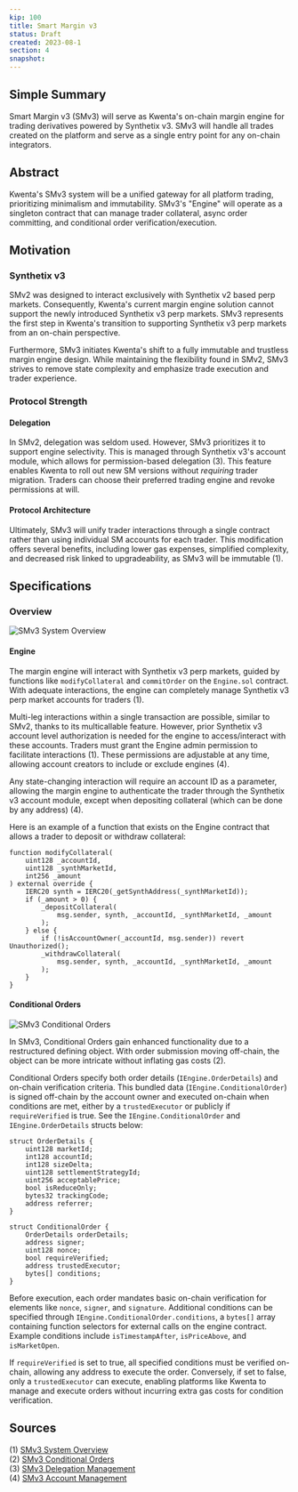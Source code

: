 ```yaml
---
kip: 100
title: Smart Margin v3
status: Draft
created: 2023-08-1
section: 4
snapshot:
---
```


## Simple Summary

Smart Margin v3 (SMv3) will serve as Kwenta's on-chain margin engine for trading derivatives powered by Synthetix v3. SMv3 will handle all trades created on the platform and serve as a single entry point for any on-chain integrators.

## Abstract

Kwenta's SMv3 system will be a unified gateway for all platform trading, prioritizing minimalism and immutability. SMv3's "Engine" will operate as a singleton contract that can manage trader collateral, async order committing, and conditional order verification/execution. 

## Motivation

### Synthetix v3

SMv2 was designed to interact exclusively with Synthetix v2 based perp markets. Consequently, Kwenta's current margin engine solution cannot support the newly introduced Synthetix v3 perp markets. SMv3 represents the first step in Kwenta's transition to supporting Synthetix v3 perp markets from an on-chain perspective.

Furthermore, SMv3 initiates Kwenta's shift to a fully immutable and trustless margin engine design. While maintaining the flexibility found in SMv2, SMv3 strives to remove state complexity and emphasize trade execution and trader experience. 

### Protocol Strength

#### Delegation

In SMv2, delegation was seldom used. However, SMv3 prioritizes it to support engine selectivity. This is managed through Synthetix v3's account module, which allows for permission-based delegation (3). This feature enables Kwenta to roll out new SM versions without *requiring* trader migration. Traders can choose their preferred trading engine and revoke permissions at will.

#### Protocol Architecture

Ultimately, SMv3 will unify trader interactions through a single contract rather than using individual SM accounts for each trader. This modification offers several benefits, including lower gas expenses, simplified complexity, and decreased risk linked to upgradeability, as SMv3 will be immutable (1).

## Specifications

### Overview

![SMv3 System Overview](../../images/kip-100-smv3-overview.png)

#### Engine

The margin engine will interact with Synthetix v3 perp markets, guided by functions like `modifyCollateral` and `commitOrder` on the `Engine.sol` contract. With adequate interactions, the engine can completely manage Synthetix v3 perp market accounts for traders (1). 

Multi-leg interactions within a single transaction are possible, similar to SMv2, thanks to its multicallable feature. However, prior Synthetix v3 account level authorization is needed for the engine to access/interact with these accounts. Traders must grant the Engine admin permission to facilitate interactions (1). These permissions are adjustable at any time, allowing account creators to include or exclude engines (4).

Any state-changing interaction will require an account ID as a parameter, allowing the margin engine to authenticate the trader through the Synthetix v3 account module, except when depositing collateral (which can be done by any address) (4).

Here is an example of a function that exists on the Engine contract that allows a trader to deposit or withdraw collateral:

```
function modifyCollateral(
    uint128 _accountId,
    uint128 _synthMarketId,
    int256 _amount
) external override {
    IERC20 synth = IERC20(_getSynthAddress(_synthMarketId));
    if (_amount > 0) {
        _depositCollateral(
            msg.sender, synth, _accountId, _synthMarketId, _amount
        );
    } else {
        if (!isAccountOwner(_accountId, msg.sender)) revert Unauthorized();
        _withdrawCollateral(
            msg.sender, synth, _accountId, _synthMarketId, _amount
        );
    }
}
```

#### Conditional Orders

![SMv3 Conditional Orders](../../images/kip-100-smv3-conditional-orders.png)

In SMv3, Conditional Orders gain enhanced functionality due to a restructured defining object. With order submission moving off-chain, the object can be more intricate without inflating gas costs (2). 

Conditional Orders specify both order details (`IEngine.OrderDetails`) and on-chain verification criteria. This bundled data (`IEngine.ConditionalOrder`) is signed off-chain by the account owner and executed on-chain when conditions are met, either by a `trustedExecutor` or publicly if `requireVerified` is true. See the `IEngine.ConditionalOrder` and `IEngine.OrderDetails` structs below:

```
struct OrderDetails {
    uint128 marketId;
    int128 accountId;
    int128 sizeDelta;
    uint128 settlementStrategyId;
    uint256 acceptablePrice;
    bool isReduceOnly;
    bytes32 trackingCode;
    address referrer;
}

struct ConditionalOrder {
    OrderDetails orderDetails;
    address signer;
    uint128 nonce;
    bool requireVerified;
    address trustedExecutor;
    bytes[] conditions;
}
```

Before execution, each order mandates basic on-chain verification for elements like `nonce`, `signer`, and `signature`. Additional conditions can be specified through `IEngine.ConditionalOrder.conditions`, a `bytes[]` array containing function selectors for external calls on the engine contract. Example conditions include `isTimestampAfter`, `isPriceAbove`, and `isMarketOpen`.

If `requireVerified` is set to true, all specified conditions must be verified on-chain, allowing any address to execute the order. Conversely, if set to false, only a `trustedExecutor` can execute, enabling platforms like Kwenta to manage and execute orders without incurring extra gas costs for condition verification.

## Sources

(1) [SMv3 System Overview](https://github.com/Kwenta/smart-margin-v3/wiki/What-is-Smart-Margin) <br>
(2) [SMv3 Conditional Orders](https://github.com/Kwenta/smart-margin-v3/wiki/Conditional-Orders) <br>
(3) [SMv3 Delegation Management](https://github.com/Kwenta/smart-margin-v3/wiki/Delegate-Management) <br>
(4) [SMv3 Account Management](https://github.com/Kwenta/smart-margin-v3/wiki/Account-Management) <br>